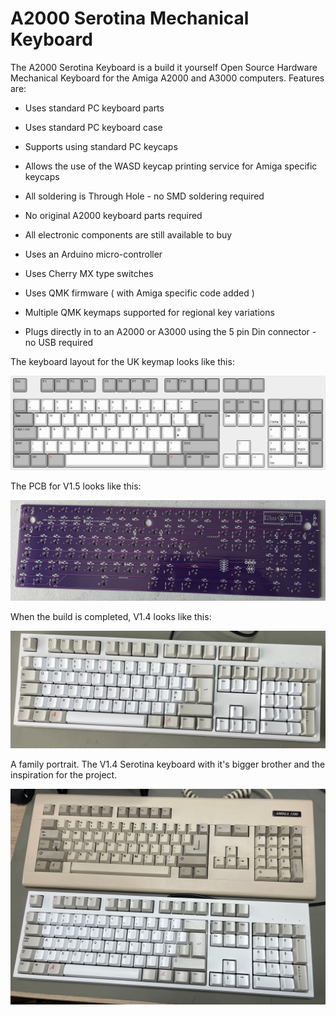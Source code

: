 # A2000 Serotina Mechanical Keyboard

The A2000 Serotina Keyboard is a build it yourself Open Source Hardware Mechanical Keyboard for the Amiga A2000 and A3000 computers. Features are:

- Uses standard PC keyboard parts

- Uses standard PC keyboard case

- Supports using standard PC keycaps

- Allows the use of the WASD keycap printing service for Amiga specific keycaps

- All soldering is Through Hole - no SMD soldering required

- No original A2000 keyboard parts required

- All electronic components are still available to buy

- Uses an Arduino micro-controller

- Uses Cherry MX type switches

- Uses QMK firmware ( with Amiga specific code added )

- Multiple QMK keymaps supported for regional key variations

- Plugs directly in to an A2000 or A3000 using the 5 pin Din connector - no USB required

  


The keyboard layout for the UK keymap looks like this: 

![a2000serotina_uk.png](keyboardLayoutEditor/uk/a2000serotina_uk.png)



The PCB for V1.5 looks like this: 

![v1_5_pcb.JPG](v1_5_pcb.JPG)



When the build is completed, V1.4 looks like this: 

![v1_4_complete.JPG](v1_4_complete.JPG)

A family portrait. The V1.4 Serotina keyboard with it's bigger brother and the inspiration for the project. 

![v1_4_familyPortrait.JPG](v1_4_familyPortrait.JPG)







